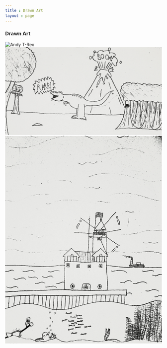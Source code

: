 ```yaml
---
title : Drawn Art
layout : page
---
```


<h3>Drawn Art</h3>
<img src="assets/Andy 1.jpg" alt="Andy T-Rex">
<img src="assets/Andy 2.jpg" alt="Andy T-Rex">
<img src="assets/Lighthouse.jpg" alt="Lighthouse">
